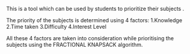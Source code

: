 
This is a tool which can be used by students to prioritize their subjects .

The priority of the subjects is determined using 4 factors:
1.Knowledge
2.Time taken
3.Difficulty
4.Interest Level

All these 4 factors are taken into consideration while prioritising the subjects using the FRACTIONAL KNAPSACK algorithm.

